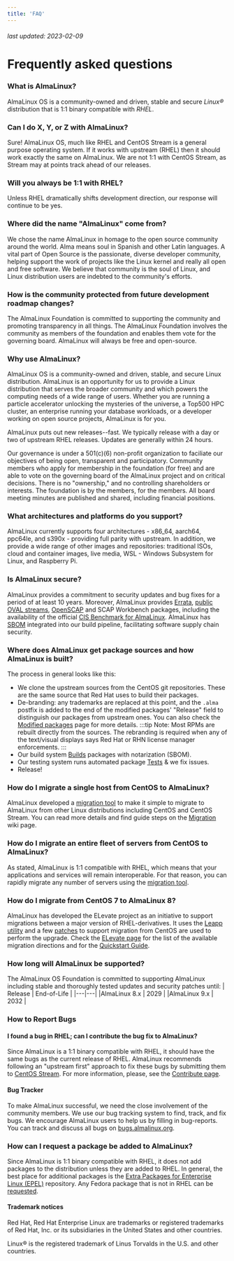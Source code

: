 ```yaml
---
title: 'FAQ'
---
```

###### last updated: 2023-02-09

# Frequently asked questions


### What is AlmaLinux?

AlmaLinux OS is a community-owned and driven, stable and secure *Linux®* distribution that is 1:1 binary compatible with *RHEL*.


### Can I do X, Y, or Z with AlmaLinux?

Sure! AlmaLinux OS, much like RHEL and CentOS Stream is a general purpose operating system. If it works with upstream (RHEL) then it should work exactly the same on AlmaLinux. We are not 1:1 with CentOS Stream, as Stream may at points track ahead of our releases. 

### Will you always be 1:1 with RHEL?

Unless RHEL dramatically shifts development direction, our response will continue to be yes.

### Where did the name "AlmaLinux" come from?

We chose the name AlmaLinux in homage to the open source community around the world. Alma means soul in Spanish and other Latin languages. A vital part of Open Source is the passionate, diverse developer community, helping support the work of projects like the Linux kernel and really all open and free software. We believe that community is the soul of Linux, and Linux distribution users are indebted to the community's efforts.

### How is the community protected from future development roadmap changes?

The AlmaLinux Foundation is committed to supporting the community and promoting transparency in all things. The AlmaLinux Foundation involves the community as members of the foundation and enables them vote for the governing board. AlmaLinux will always be free and open-source.

### Why use AlmaLinux?

AlmaLinux OS is a community-owned and driven, stable, and secure Linux distribution. AlmaLinux is an opportunity for us to provide a Linux distribution that serves the broader community and which powers the computing needs of a wide range of users. Whether you are running a particle accelerator unlocking the mysteries of the universe, a Top500 HPC cluster, an enterprise running your database workloads, or a developer working on open source projects, AlmaLinux is for you.

AlmaLinux puts out new releases--fast. We typically release with a day or two of upstream RHEL releases. Updates are generally within 24 hours. 

Our governance is under a 501(c)(6) non-profit organization to faciliate our objectives of being open, transparent and participatory. Community members who apply for membership in the foundation (for free) and are able to vote on the governing board of the AlmaLinux project and on critical decisions. There is no "ownership," and no controlling shareholders or interests. The foundation is by the members, for the members. All board meeting minutes are published and shared, including financial positions.

### What architectures and platforms do you support?

AlmaLinux currently supports four architectures - x86_64, aarch64, ppc64le, and s390x - providing full parity with upstream. In addition, we provide a wide range of other images and repositories: traditional ISOs, cloud and container images, live media, WSL - Windows Subsystem for Linux, and Raspberry Pi. 

### Is AlmaLinux secure?

AlmaLinux provides a commitment to security updates and bug fixes for a period of at least 10 years. Moreover, AlmaLinux provides [Errata](/documentation/errata.md), [public OVAL streams](/documentation/oval-streams.md), [OpenSCAP](/documentation/openscap-guide.md) and SCAP Workbench packages, including the availability of the official [CIS Benchmark for AlmaLinux](https://www.cisecurity.org/benchmark/almalinuxos_linux). AlmaLinux has [SBOM](/documentation/sbom-guide.md) integrated into our build pipeline, facilitating software supply chain security.


### Where does AlmaLinux get package sources and how AlmaLinux is built?

The process in general looks like this:
* We clone the upstream sources from the CentOS git repositories. These are the same source that Red Hat uses to build their packages.
* De-branding: any trademarks are replaced at this point, and the `.alma` postfix is added to the end of the modified packages' "Release" field to distinguish our packages from upstream ones. You can also check the [Modified packages](/development/Modified-packages.md) page for more details.
  :::tip
  Note: Most RPMs are rebuilt directly from the sources. The rebranding is required when any of the text/visual displays says Red Hat or RHN license manager enforcements.
  :::
* Our build system [Builds](https://build.almalinux.org/) packages with notarization (SBOM). 
* Our testing system runs automated package [Tests](https://github.com/AlmaLinux/alts) & we fix issues.
* Release!

### How do I migrate a single host from CentOS to AlmaLinux?

AlmaLinux developed a [migration tool](https://github.com/AlmaLinux/almalinux-deploy) to make it simple to migrate to AlmaLinux from other Linux distributions including CentOS and CentOS Stream. 
You can read more details and find guide steps on the [Migration](/documentation/migration-guide.md) wiki page. 


### How do I migrate an entire fleet of servers from CentOS to AlmaLinux?

As stated, AlmaLinux is 1:1 compatible with RHEL, which means that your applications and services will remain interoperable. For that reason, you can rapidly migrate any number of servers using the [migration tool](https://github.com/AlmaLinux/almalinux-deploy).


### How do I migrate from CentOS 7 to AlmaLinux 8?

AlmaLinux has developed the ELevate project as an initiative to support migrations between a major version of RHEL-derivatives. It uses the [Leapp utility](https://leapp.readthedocs.io/) and a few [patches](https://github.com/AlmaLinux/leapp-repository/commits/almalinux) to support migration from CentOS are used to perform the upgrade. 
Check the [ELevate page](/elevate/README.md) for the list of the available migration directions and for the [Quickstart Guide](/elevate/ELevate-quickstart-guide.md).


### How long will AlmaLinux be supported?

The AlmaLinux OS Foundation is committed to supporting AlmaLinux including stable and thoroughly tested updates and security patches until: 
| Release | End-of-Life |
|---|---|
|AlmaLinux 8.x | 2029 |
|AlmaLinux 9.x | 2032 |


### How to Report Bugs

#### I found a bug in RHEL; can I contribute the bug fix to AlmaLinux?

Since AlmaLinux is a 1:1 binary compatible with RHEL, it should have the same bugs as the current release of RHEL.  AlmaLinux recommends following an "upstream first" approach to fix these bugs by submitting them to [CentOS Stream](https://wiki.centos.org/ReportBugs). For more information, please, see the  [Contribute page](/contribute.html#help-with-reporting-bugs-and-making-fixes).

#### Bug Tracker 

To make AlmaLinux successful, we need the close involvement of the community
members. We use our bug tracking system to find, track, and fix bugs. We
encourage AlmaLinux users to help us by filling in bug-reports. You can track and
discuss all bugs on [bugs.almalinux.org](https://bugs.almalinux.org/).

### How can I request a package be added to AlmaLinux?

Since AlmaLinux is 1:1 binary compatible with RHEL, it does not add
packages to the distribution unless they are added to RHEL.  In general, the
best place for additional packages is the [Extra Packages for Enterprise Linux
(EPEL)](https://docs.fedoraproject.org/en-US/epel/) repository.  Any Fedora
package that is not in RHEL can be
[requested](https://docs.fedoraproject.org/en-US/epel/epel-package-request/).

#### Trademark notices

Red Hat, Red Hat Enterprise Linux are trademarks or registered trademarks of Red Hat, Inc. or its subsidiaries in the United States and other countries.
    
Linux® is the registered trademark of Linus Torvalds in the U.S. and other countries. 
